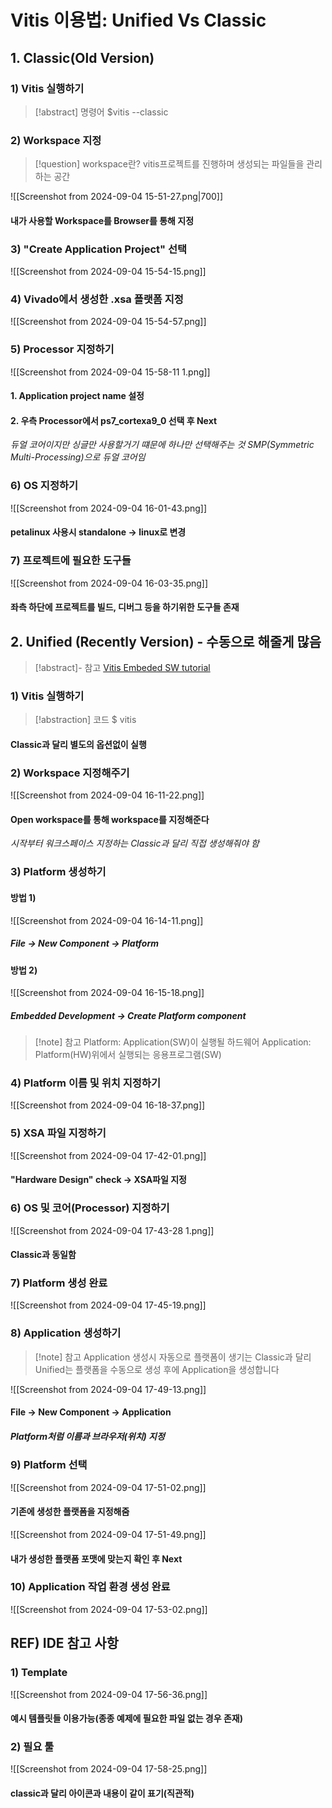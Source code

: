 # Vitis 이용법: Unified Vs Classic

## 1. Classic(Old Version)

### 1) Vitis 실행하기
> [!abstract] 명령어
> $vitis --classic

### 2) Workspace 지정
>[!question] workspace란?
>vitis프로젝트를 진행하며 생성되는 파일들을 관리하는 공간

![[Screenshot from 2024-09-04 15-51-27.png|700]]

#### 내가 사용할 Workspace를 Browser를 통해 지정
### 3) "Create Application Project" 선택
![[Screenshot from 2024-09-04 15-54-15.png]]

### 4) Vivado에서 생성한 .xsa 플랫폼 지정
![[Screenshot from 2024-09-04 15-54-57.png]]

### 5) Processor 지정하기
![[Screenshot from 2024-09-04 15-58-11 1.png]]

#### 1. Application project name 설정
#### 2. 우측 Processor에서 ps7_cortexa9_0 선택 후 Next
*듀얼 코어이지만 싱글만 사용할거기 떄문에 하나만 선택해주는 것*
*SMP(Symmetric Multi-Processing)으로 듀얼 코어임*

### 6) OS 지정하기
![[Screenshot from 2024-09-04 16-01-43.png]]
#### petalinux 사용시 standalone -> linux로 변경

### 7) 프로젝트에 필요한 도구들
![[Screenshot from 2024-09-04 16-03-35.png]]

#### 좌측 하단에 프로젝트를 빌드, 디버그 등을 하기위한 도구들 존재

## 2. Unified (Recently Version) - 수동으로 해줄게 많음
>[!abstract]- 참고
>[Vitis Embeded SW tutorial](https://github.com/Xilinx/Vitis-Tutorials/tree/2024.1/Embedded_Software/Getting_Started)

### 1) Vitis 실행하기
>[!abstraction] 코드
>$ vitis
#### Classic과 달리 별도의 옵션없이 실행
### 2) Workspace 지정해주기
![[Screenshot from 2024-09-04 16-11-22.png]]

#### Open workspace를 통해 workspace를 지정해준다
*시작부터 워크스페이스 지정하는 Classic과 달리 직접 생성해줘야 함*

### 3) Platform 생성하기
#### 방법 1)
![[Screenshot from 2024-09-04 16-14-11.png]]
##### File -> New Component -> Platform
#### 방법 2)
![[Screenshot from 2024-09-04 16-15-18.png]]

##### Embedded Development -> Create Platform component
>[!note] 참고
>Platform: Application(SW)이 실행될 하드웨어
>Application: Platform(HW)위에서 실행되는 응용프로그램(SW)

### 4) Platform 이름 및 위치 지정하기
![[Screenshot from 2024-09-04 16-18-37.png]]

### 5) XSA 파일 지정하기
![[Screenshot from 2024-09-04 17-42-01.png]]
#### "Hardware Design" check -> XSA파일 지정
### 6) OS 및 코어(Processor) 지정하기
![[Screenshot from 2024-09-04 17-43-28 1.png]]
#### Classic과 동일함
### 7) Platform 생성 완료
![[Screenshot from 2024-09-04 17-45-19.png]]

### 8) Application 생성하기
>[!note] 참고
>Application 생성시 자동으로 플랫폼이 생기는 Classic과 달리 
>Unified는 플랫폼을 수동으로 생성 후에 Application을 생성합니다

![[Screenshot from 2024-09-04 17-49-13.png]]
#### File -> New Component -> Application
##### Platform처럼 이름과 브라우저(위치) 지정

### 9) Platform 선택
![[Screenshot from 2024-09-04 17-51-02.png]]
#### 기존에 생성한 플랫폼을 지정해줌
![[Screenshot from 2024-09-04 17-51-49.png]]
#### 내가 생성한 플랫폼 포맷에 맞는지 확인 후 Next
### 10) Application 작업 환경 생성 완료
![[Screenshot from 2024-09-04 17-53-02.png]]

## REF) IDE 참고 사항

### 1)  Template
![[Screenshot from 2024-09-04 17-56-36.png]]
#### 예시 템플릿들 이용가능(**종종 예제에 필요한 파일 없는 경우 존재**)
### 2) 필요 툴
![[Screenshot from 2024-09-04 17-58-25.png]]
#### classic과 달리 아이콘과 내용이 같이 표기(직관적)
